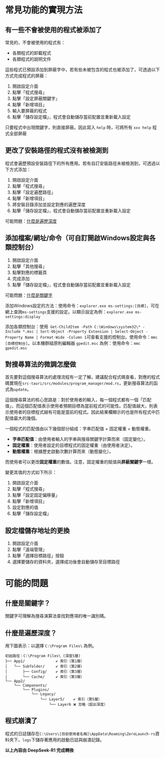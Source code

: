

# 常見功能的實現方法

## 有一些不會被使用的程式被添加了

常見的，不會被使用的程式有：
* 各類程式的卸載程式
* 各類程式的說明文件

這些程式已預設添加到屏蔽字中，若有些未被包含的程式也被添加了，可透過以下方式完成程式的屏蔽：
1. 開啟設定介面
2. 點擊「程式搜尋」
3. 點擊「設定屏蔽關鍵字」
4. 點擊「新增項目」
5. 輸入要屏蔽的程式
6. 點擊「儲存設定檔」，程式會自動儲存當前配置並重新載入設定

只要程式中出現關鍵字，則直接屏蔽。因此寫入 `help` 時，可將所有 `xxx help` 程式全部屏蔽

## 更改了安裝路徑的程式沒有被檢測到

程式會遍歷預設安裝路徑下的所有應用。若有自訂安裝路徑未被檢測到，可透過以下方式添加：
1. 開啟設定介面
2. 點擊「程式搜尋」
3. 點擊「設定遍歷路徑」
4. 點擊「新增項目」
5. 將安裝目錄添加並設定對應的遍歷深度
6. 點擊「儲存設定檔」，程式會自動儲存當前配置並重新載入設定

可能問題：[什麼是遍歷深度](#什麼是遍歷深度)

## 添加檔案/網址/命令（可自訂開啟Windows設定與各類控制台）

1. 開啟設定介面
2. 點擊「其他搜尋」
3. 點擊對應的標籤頁
4. 完成添加
5. 點擊「儲存設定檔」，程式會自動儲存當前配置並重新載入設定

可能問題：[什麼是關鍵字](#什麼是關鍵字)

添加Windows設定的方法：使用命令：`explorer.exe ms-settings:[目標]`，可在網上查詢`ms-settings`支援的設定。以顯示設定為例：`explorer.exe ms-settings:display`

添加各類控制台：使用` Get-ChildItem -Path C:\Windows\system32\* -Include *.msc | Sort-Object -Property Extension | Select-Object -Property Name | Format-Wide -Column 1`可查看支援的控制台。使用命令：`mmc [目標控制台]`。以本機群組原則編輯器 `gpedit.msc` 為例：使用命令：`mmc gpedit.msc`

## 對搜尋算法的微調怎麼做

首先要對這個搜尋算法的處理流程有一定了解。建議配合程式碼查看，對應的程式碼實現在`src-tauri/src/modules/program_manager/mod.rs`，更新搜尋算法的函式為`update`。

這個搜尋算法的核心思路是：對於使用者的輸入，每一個程式都有一個「匹配值」，而這個匹配值表示使用者預期目標為當前程式的可能性。匹配值越大，則表示使用者的目標程式越有可能是當前的程式。因此結果欄顯示的也是所有程式中匹配值最大的幾個。

一個程式的匹配值由以下幾個部分組成：字串匹配值 + 固定權重 + 動態權重。
* **字串匹配值**：由使用者輸入的字串與搜尋關鍵字計算而來（固定變化）。
* **固定權重**：使用者設定的目標程式的固定權重（由使用者決定）。
* **動態權重**：根據歷史啟動次數計算而來（動態變化）。

而使用者可以更改**固定權重**的數值。注意，固定權重的賦值與**屏蔽關鍵字**一樣。

變更其值的方式如下所示：

1. 開啟設定介面
2. 點擊「程式搜尋」
3. 點擊「設定固定偏移量」
4. 點擊「新增項目」
5. 設定對應的值
6. 點擊「儲存設定檔」

## 設定檔儲存地址的更換

1. 開啟設定介面
2. 點擊「遠端管理」
3. 點擊「選擇目標路徑」按鈕
4. 選擇要儲存的資料夾，選擇成功後會自動儲存至目標路徑

# 可能的問題

## 什麼是關鍵字？

關鍵字可理解為搜尋演算法查找對應項的唯一識別碼。

## 什麼是遍歷深度？

用下圖表示：以選擇 `C:\Program Files\` 為例。

```
初始路徑：C:\Program Files\ (深度5層)
├── App1/              ✔️ 索引（第1層）
│   └── Subfolder/     ✔️ 索引（第2層）
│       ├── Config/    ✔️ 索引（第3層）
│       └── Cache/     ✔️ 索引（第3層）
└── App2/
    └── Components/
        └── Plugins/
            └── Legacy/
                └── Layer5/    ✔️ 索引（第5層）
                    └── Layer6 ❌ 忽略（超出深度）
```

## 程式崩潰了

程式的日誌儲存在`C:\Users\[目前使用者名稱]\AppData\Roaming\ZeroLaunch-rs`資料夾下，`logs`下儲存著應用的啟動日誌與崩潰記錄。

**以上內容由 DeepSeek-R1 完成轉換**